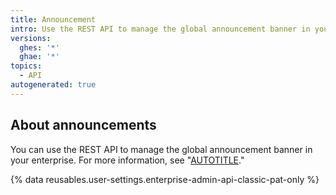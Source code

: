 ```yaml
---
title: Announcement
intro: Use the REST API to manage the global announcement banner in your enterprise.
versions:
  ghes: '*'
  ghae: '*'
topics:
  - API
autogenerated: true
---
```


## About announcements

You can use the REST API to manage the global announcement banner in your enterprise. For more information, see "[AUTOTITLE](/admin/user-management/managing-users-in-your-enterprise/customizing-user-messages-for-your-enterprise#creating-a-global-announcement-banner)."

{% data reusables.user-settings.enterprise-admin-api-classic-pat-only %}


<!-- Content after this section is automatically generated -->
